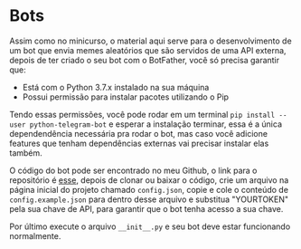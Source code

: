 # Bots

Assim como no minicurso, o material aqui serve para o desenvolvimento de um bot que envia memes aleatórios que são servidos de uma API externa, depois de ter criado o seu bot com o BotFather, você só precisa garantir que:

- Está com o Python 3.7.x instalado na sua máquina
- Possui permissão para instalar pacotes utilizando o Pip

Tendo essas permissões, você pode rodar em um terminal `pip install --user python-telegram-bot` e esperar a instalação terminar, essa é a única dependendência necessária pra rodar o bot, mas caso você adicione features que tenham dependências externas vai precisar instalar elas também.

O código do bot pode ser encontrado no meu Github, o link para o repositório é [esse](https://github.com/leviosar/memebot), depois de clonar ou baixar o código, crie um arquivo na página inicial do projeto chamado `config.json`, copie e cole o conteúdo de `config.example.json` para dentro desse arquivo e substitua "YOURTOKEN" pela sua chave de API, para garantir que o bot tenha acesso a sua chave.

Por último execute o arquivo `__init__.py` e seu bot deve estar funcionando normalmente.